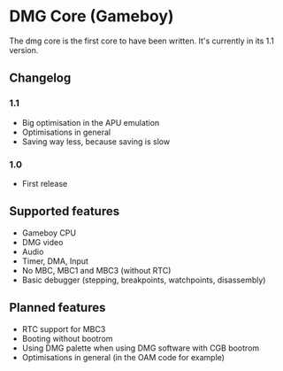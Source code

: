 <!-- README.md --- 
;; 
;; Filename: README.md
;; Author: Louise <louise>
;; Created: Tue Dec 26 11:53:56 2017 (+0100)
;; Last-Updated: Sun Jan 21 14:44:18 2018 (+0100)
;;           By: Louise <louise>
 -->
 
# DMG Core (Gameboy)

The dmg core is the first core to have been written. It's currently in its 1.1 version.

## Changelog
### 1.1
 - Big optimisation in the APU emulation
 - Optimisations in general
 - Saving way less, because saving is slow
 
### 1.0
 - First release

## Supported features

 - Gameboy CPU
 - DMG video
 - Audio
 - Timer, DMA, Input
 - No MBC, MBC1 and MBC3 (without RTC)
 - Basic debugger (stepping, breakpoints, watchpoints, disassembly)
 
## Planned features

 - RTC support for MBC3
 - Booting without bootrom
 - Using DMG palette when using DMG software with CGB bootrom
 - Optimisations in general (in the OAM code for example)
